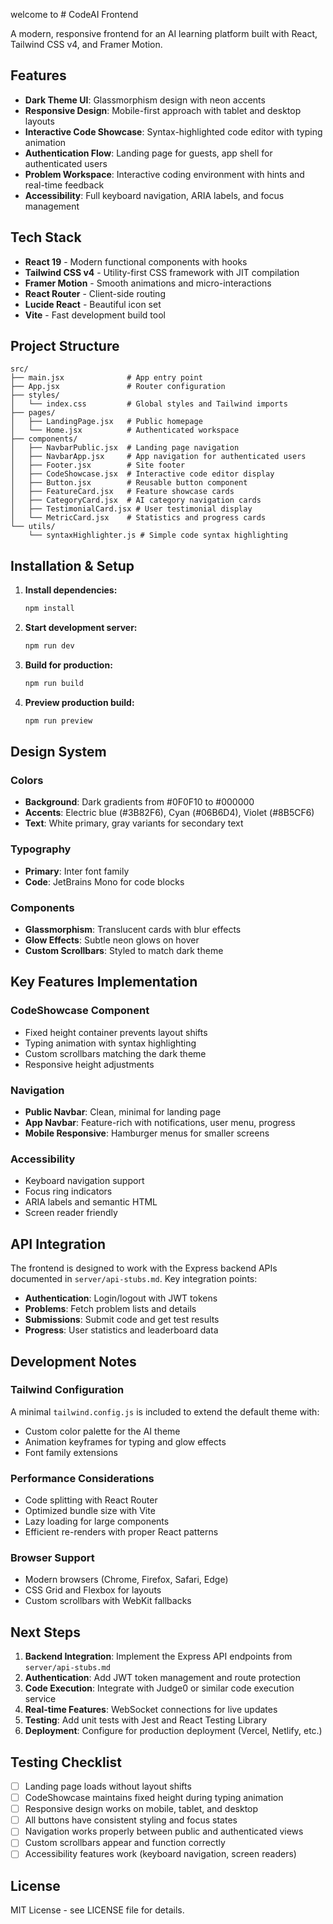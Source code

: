 welcome to # CodeAI Frontend

A modern, responsive frontend for an AI learning platform built with React, Tailwind CSS v4, and Framer Motion.

## Features

- **Dark Theme UI**: Glassmorphism design with neon accents
- **Responsive Design**: Mobile-first approach with tablet and desktop layouts
- **Interactive Code Showcase**: Syntax-highlighted code editor with typing animation
- **Authentication Flow**: Landing page for guests, app shell for authenticated users
- **Problem Workspace**: Interactive coding environment with hints and real-time feedback
- **Accessibility**: Full keyboard navigation, ARIA labels, and focus management

## Tech Stack

- **React 19** - Modern functional components with hooks
- **Tailwind CSS v4** - Utility-first CSS framework with JIT compilation
- **Framer Motion** - Smooth animations and micro-interactions
- **React Router** - Client-side routing
- **Lucide React** - Beautiful icon set
- **Vite** - Fast development build tool

## Project Structure

```
src/
├── main.jsx              # App entry point
├── App.jsx               # Router configuration
├── styles/
│   └── index.css         # Global styles and Tailwind imports
├── pages/
│   ├── LandingPage.jsx   # Public homepage
│   └── Home.jsx          # Authenticated workspace
├── components/
│   ├── NavbarPublic.jsx  # Landing page navigation
│   ├── NavbarApp.jsx     # App navigation for authenticated users
│   ├── Footer.jsx        # Site footer
│   ├── CodeShowcase.jsx  # Interactive code editor display
│   ├── Button.jsx        # Reusable button component
│   ├── FeatureCard.jsx   # Feature showcase cards
│   ├── CategoryCard.jsx  # AI category navigation cards
│   ├── TestimonialCard.jsx # User testimonial display
│   └── MetricCard.jsx    # Statistics and progress cards
└── utils/
    └── syntaxHighlighter.js # Simple code syntax highlighting
```

## Installation & Setup

1. **Install dependencies:**
   ```bash
   npm install
   ```

2. **Start development server:**
   ```bash
   npm run dev
   ```

3. **Build for production:**
   ```bash
   npm run build
   ```

4. **Preview production build:**
   ```bash
   npm run preview
   ```

## Design System

### Colors
- **Background**: Dark gradients from #0F0F10 to #000000
- **Accents**: Electric blue (#3B82F6), Cyan (#06B6D4), Violet (#8B5CF6)
- **Text**: White primary, gray variants for secondary text

### Typography
- **Primary**: Inter font family
- **Code**: JetBrains Mono for code blocks

### Components
- **Glassmorphism**: Translucent cards with blur effects
- **Glow Effects**: Subtle neon glows on hover
- **Custom Scrollbars**: Styled to match dark theme

## Key Features Implementation

### CodeShowcase Component
- Fixed height container prevents layout shifts
- Typing animation with syntax highlighting
- Custom scrollbars matching the dark theme
- Responsive height adjustments

### Navigation
- **Public Navbar**: Clean, minimal for landing page
- **App Navbar**: Feature-rich with notifications, user menu, progress
- **Mobile Responsive**: Hamburger menus for smaller screens

### Accessibility
- Keyboard navigation support
- Focus ring indicators
- ARIA labels and semantic HTML
- Screen reader friendly

## API Integration

The frontend is designed to work with the Express backend APIs documented in `server/api-stubs.md`. Key integration points:

- **Authentication**: Login/logout with JWT tokens
- **Problems**: Fetch problem lists and details
- **Submissions**: Submit code and get test results
- **Progress**: User statistics and leaderboard data

## Development Notes

### Tailwind Configuration
A minimal `tailwind.config.js` is included to extend the default theme with:
- Custom color palette for the AI theme
- Animation keyframes for typing and glow effects
- Font family extensions

### Performance Considerations
- Code splitting with React Router
- Optimized bundle size with Vite
- Lazy loading for large components
- Efficient re-renders with proper React patterns

### Browser Support
- Modern browsers (Chrome, Firefox, Safari, Edge)
- CSS Grid and Flexbox for layouts
- Custom scrollbars with WebKit fallbacks

## Next Steps

1. **Backend Integration**: Implement the Express API endpoints from `server/api-stubs.md`
2. **Authentication**: Add JWT token management and route protection
3. **Code Execution**: Integrate with Judge0 or similar code execution service
4. **Real-time Features**: WebSocket connections for live updates
5. **Testing**: Add unit tests with Jest and React Testing Library
6. **Deployment**: Configure for production deployment (Vercel, Netlify, etc.)

## Testing Checklist

- [ ] Landing page loads without layout shifts
- [ ] CodeShowcase maintains fixed height during typing animation
- [ ] Responsive design works on mobile, tablet, and desktop
- [ ] All buttons have consistent styling and focus states
- [ ] Navigation works properly between public and authenticated views
- [ ] Custom scrollbars appear and function correctly
- [ ] Accessibility features work (keyboard navigation, screen readers)

## License

MIT License - see LICENSE file for details.